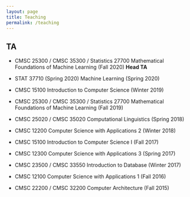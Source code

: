 ```yaml
---
layout: page
title: Teaching
permalink: /teaching
---
```


## TA

- CMSC 25300 / CMSC 35300 / Statistics 27700 Mathematical Foundations of Machine Learning (Fall 2020) **Head TA**

- STAT 37710 (Spring 2020) Machine Learning (Spring 2020)

- CMSC 15100 Introduction to Computer Science (Winter 2019)

- CMSC 25300 / CMSC 35300 / Statistics 27700 Mathematical Foundations of Machine Learning (Fall 2019)

- CMSC 25020 / CMSC 35020 Computational Linguistics (Spring 2018)

- CMSC 12200 Computer Science with Applications 2 (Winter 2018)

- CMSC 15100 Introduction to Computer Science I (Fall 2017)

- CMSC 12300 Computer Science with Applications 3 (Spring 2017)

- CMSC 23500 / CMSC 33550 Introduction to Database (Winter 2017)

- CMSC 12100 Computer Science with Applications 1 (Fall 2016)

- CMSC 22200 / CMSC 32200 Computer Architecture (Fall 2015)
